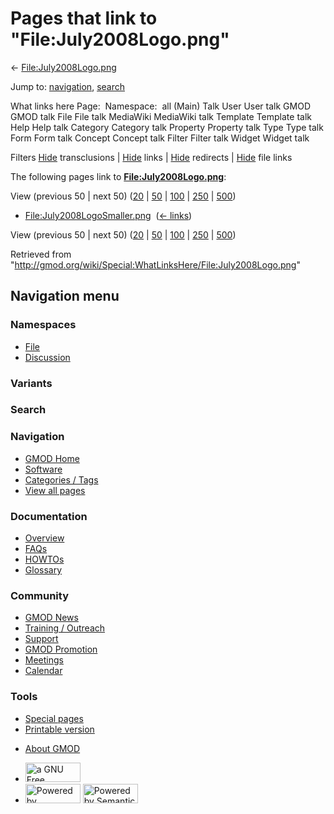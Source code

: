 <div id="mw-page-base" class="noprint">

</div>

<div id="mw-head-base" class="noprint">

</div>

<div id="content" class="mw-body" role="main">

<span id="top"></span>

<div id="mw-js-message" style="display:none;">

</div>



# <span dir="auto">Pages that link to "File:July2008Logo.png"</span>

<div id="bodyContent">

<div id="contentSub">

←
[File:July2008Logo.png](/wiki/File:July2008Logo.png "File:July2008Logo.png")

</div>

<div id="jump-to-nav" class="mw-jump">

Jump to: [navigation](#mw-navigation), [search](#p-search)

</div>

<div id="mw-content-text">

What links here Page:  Namespace:  all (Main) Talk User User talk GMOD
GMOD talk File File talk MediaWiki MediaWiki talk Template Template talk
Help Help talk Category Category talk Property Property talk Type Type
talk Form Form talk Concept Concept talk Filter Filter talk Widget
Widget talk

Filters
[Hide](/mediawiki/index.php?title=Special:WhatLinksHere/File:July2008Logo.png&hidetrans=1 "Special:WhatLinksHere/File:July2008Logo.png")
transclusions \|
[Hide](/mediawiki/index.php?title=Special:WhatLinksHere/File:July2008Logo.png&hidelinks=1 "Special:WhatLinksHere/File:July2008Logo.png")
links \|
[Hide](/mediawiki/index.php?title=Special:WhatLinksHere/File:July2008Logo.png&hideredirs=1 "Special:WhatLinksHere/File:July2008Logo.png")
redirects \|
[Hide](/mediawiki/index.php?title=Special:WhatLinksHere/File:July2008Logo.png&hideimages=1 "Special:WhatLinksHere/File:July2008Logo.png")
file links

The following pages link to
**[File:July2008Logo.png](/wiki/File:July2008Logo.png "File:July2008Logo.png")**:

View (previous 50 \| next 50)
([20](/mediawiki/index.php?title=Special:WhatLinksHere/File:July2008Logo.png&limit=20 "Special:WhatLinksHere/File:July2008Logo.png")
\|
[50](/mediawiki/index.php?title=Special:WhatLinksHere/File:July2008Logo.png&limit=50 "Special:WhatLinksHere/File:July2008Logo.png")
\|
[100](/mediawiki/index.php?title=Special:WhatLinksHere/File:July2008Logo.png&limit=100 "Special:WhatLinksHere/File:July2008Logo.png")
\|
[250](/mediawiki/index.php?title=Special:WhatLinksHere/File:July2008Logo.png&limit=250 "Special:WhatLinksHere/File:July2008Logo.png")
\|
[500](/mediawiki/index.php?title=Special:WhatLinksHere/File:July2008Logo.png&limit=500 "Special:WhatLinksHere/File:July2008Logo.png"))

- [File:July2008LogoSmaller.png](/wiki/File:July2008LogoSmaller.png "File:July2008LogoSmaller.png")
  ‎ <span class="mw-whatlinkshere-tools">([←
  links](/mediawiki/index.php?title=Special:WhatLinksHere&target=File%3AJuly2008LogoSmaller.png "Special:WhatLinksHere"))</span>

View (previous 50 \| next 50)
([20](/mediawiki/index.php?title=Special:WhatLinksHere/File:July2008Logo.png&limit=20 "Special:WhatLinksHere/File:July2008Logo.png")
\|
[50](/mediawiki/index.php?title=Special:WhatLinksHere/File:July2008Logo.png&limit=50 "Special:WhatLinksHere/File:July2008Logo.png")
\|
[100](/mediawiki/index.php?title=Special:WhatLinksHere/File:July2008Logo.png&limit=100 "Special:WhatLinksHere/File:July2008Logo.png")
\|
[250](/mediawiki/index.php?title=Special:WhatLinksHere/File:July2008Logo.png&limit=250 "Special:WhatLinksHere/File:July2008Logo.png")
\|
[500](/mediawiki/index.php?title=Special:WhatLinksHere/File:July2008Logo.png&limit=500 "Special:WhatLinksHere/File:July2008Logo.png"))

</div>

<div class="printfooter">

Retrieved from
"<http://gmod.org/wiki/Special:WhatLinksHere/File:July2008Logo.png>"

</div>

<div id="catlinks" class="catlinks catlinks-allhidden">

</div>

<div class="visualClear">

</div>

</div>

</div>

<div id="mw-navigation">

## Navigation menu

<div id="mw-head">



<div id="left-navigation">

<div id="p-namespaces" class="vectorTabs" role="navigation"
aria-labelledby="p-namespaces-label">

### Namespaces

- <span id="ca-nstab-image"><a href="/wiki/File:July2008Logo.png" accesskey="c"
  title="View the file page [c]">File</a></span>
- <span id="ca-talk"><a
  href="/mediawiki/index.php?title=File_talk:July2008Logo.png&amp;action=edit&amp;redlink=1"
  accesskey="t"
  title="Discussion about the content page [t]">Discussion</a></span>

</div>

<div id="p-variants" class="vectorMenu emptyPortlet" role="navigation"
aria-labelledby="p-variants-label">

### 

### Variants[](#)

<div class="menu">

</div>

</div>

</div>

<div id="right-navigation">





</div>

<div id="p-search" role="search">

### Search

<div id="simpleSearch">

</div>

</div>

</div>

</div>

<div id="mw-panel">

<div id="p-logo" role="banner">

<a href="/wiki/Main_Page"
style="background-image: url(http://gmod.org/images/GMOD-cogs.png);"
title="Visit the main page"></a>

</div>

<div id="p-Navigation" class="portal" role="navigation"
aria-labelledby="p-Navigation-label">

### Navigation

<div class="body">

- <span id="n-GMOD-Home">[GMOD Home](/wiki/Main_Page)</span>
- <span id="n-Software">[Software](/wiki/GMOD_Components)</span>
- <span id="n-Categories-.2F-Tags">[Categories /
  Tags](/wiki/Categories)</span>
- <span id="n-View-all-pages">[View all
  pages](/wiki/Special:AllPages)</span>

</div>

</div>

<div id="p-Documentation" class="portal" role="navigation"
aria-labelledby="p-Documentation-label">

### Documentation

<div class="body">

- <span id="n-Overview">[Overview](/wiki/Overview)</span>
- <span id="n-FAQs">[FAQs](/wiki/Category:FAQ)</span>
- <span id="n-HOWTOs">[HOWTOs](/wiki/Category:HOWTO)</span>
- <span id="n-Glossary">[Glossary](/wiki/Glossary)</span>

</div>

</div>

<div id="p-Community" class="portal" role="navigation"
aria-labelledby="p-Community-label">

### Community

<div class="body">

- <span id="n-GMOD-News">[GMOD News](/wiki/GMOD_News)</span>
- <span id="n-Training-.2F-Outreach">[Training /
  Outreach](/wiki/Training_and_Outreach)</span>
- <span id="n-Support">[Support](/wiki/Support)</span>
- <span id="n-GMOD-Promotion">[GMOD
  Promotion](/wiki/GMOD_Promotion)</span>
- <span id="n-Meetings">[Meetings](/wiki/Meetings)</span>
- <span id="n-Calendar">[Calendar](/wiki/Calendar)</span>

</div>

</div>

<div id="p-tb" class="portal" role="navigation"
aria-labelledby="p-tb-label">

### Tools

<div class="body">

- <span id="t-specialpages"><a href="/wiki/Special:SpecialPages" accesskey="q"
  title="A list of all special pages [q]">Special pages</a></span>
- <span id="t-print"><a
  href="/mediawiki/index.php?title=Special:WhatLinksHere/File:July2008Logo.png&amp;printable=yes"
  rel="alternate" accesskey="p"
  title="Printable version of this page [p]">Printable version</a></span>

</div>

</div>

</div>

</div>

<div id="footer" role="contentinfo">

- <span id="footer-places-about">[About
  GMOD](/wiki/GMOD:About "GMOD:About")</span>

<!-- -->

- <span id="footer-copyrightico">[<img src="http://www.gnu.org/graphics/gfdl-logo-small.png" width="88"
  height="31" alt="a GNU Free Documentation License" />](http://www.gnu.org/licenses/fdl-1.3.html)</span>
- <span id="footer-poweredbyico">[<img src="/mediawiki/skins/common/images/poweredby_mediawiki_88x31.png"
  width="88" height="31" alt="Powered by MediaWiki" />](//www.mediawiki.org/)
  [<img
  src="/mediawiki/extensions/SemanticMediaWiki/includes/../resources/images/smw_button.png"
  width="88" height="31" alt="Powered by Semantic MediaWiki" />](https://www.semantic-mediawiki.org/wiki/Semantic_MediaWiki)</span>

<div style="clear:both">

</div>

</div>
